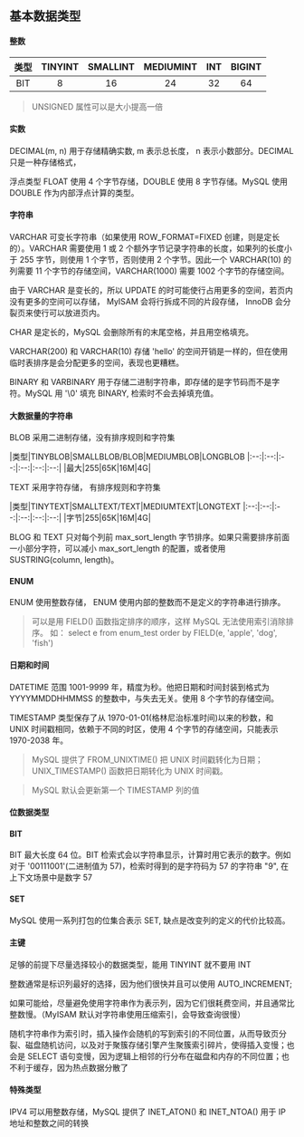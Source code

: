 ## 基本数据类型

#### 整数

|类型|TINYINT|SMALLINT|MEDIUMINT|INT|BIGINT
|:--:|:--:|:--:|:--:|:--:|:--:|
|BIT|8|16|24|32|64|

> UNSIGNED 属性可以是大小提高一倍

#### 实数

DECIMAL(m, n) 用于存储精确实数, m 表示总长度， n 表示小数部分。DECIMAL 只是一种存储格式，

浮点类型 FLOAT 使用 4 个字节存储，DOUBLE 使用 8 字节存储。MySQL 使用 DOUBLE 作为内部浮点计算的类型。

#### 字符串

VARCHAR 可变长字符串（如果使用 ROW_FORMAT=FIXED 创建，则是定长的）。VARCHAR 需要使用 1 或 2 个额外字节记录字符串的长度，如果列的长度小于 255 字节，则使用 1 个字节，否则使用 2 个字节。因此一个 VARCHAR(10) 的列需要 11 个字节的存储空间，VARCHAR(1000) 需要 1002 个字节的存储空间。

由于 VARCHAR 是变长的，所以 UPDATE 的时可能使行占用更多的空间，若页内没有更多的空间可以存储， MyISAM 会将行拆成不同的片段存储， InnoDB 会分裂页来使行可以放进页内。

CHAR 是定长的，MySQL 会删除所有的末尾空格，并且用空格填充。

VARCHAR(200) 和 VARCHAR(10) 存储 'hello' 的空间开销是一样的，但在使用临时表排序是会分配更多的空间，表现也更糟糕。

BINARY 和 VARBINARY 用于存储二进制字符串，即存储的是字节码而不是字符。MySQL 用 '\0' 填充 BINARY, 检索时不会去掉填充值。

#### 大数据量的字符串

BLOB 采用二进制存储，没有排序规则和字符集

|类型|TINYBLOB|SMALLBLOB/BLOB|MEDIUMBLOB|LONGBLOB
|:--:|:--:|:--:|:--:|:--:|:--:|
|最大|255|65K|16M|4G|

TEXT 采用字符存储， 有排序规则和字符集

|类型|TINYTEXT|SMALLTEXT/TEXT|MEDIUMTEXT|LONGTEXT
|:--:|:--:|:--:|:--:|:--:|:--:|
|字节|255|65K|16M|4G|

BLOG 和 TEXT 只对每个列前 max_sort_length 字节排序。如果只需要排序前面一小部分字符，可以减小 max_sort_length 的配置，或者使用 SUSTRING(column, length)。

#### ENUM

ENUM 使用整数存储， ENUM 使用内部的整数而不是定义的字符串进行排序。

> 可以是用 FIELD() 函数指定排序的顺序，这样 MySQL 无法使用索引消除排序。
> 如： select e from enum_test order by FIELD(e, 'apple', 'dog', 'fish')

#### 日期和时间

DATETIME 范围 1001-9999 年，精度为秒。他把日期和时间封装到格式为 YYYYMMDDHHMMSS 的整数中，与失去无关。使用 8 个字节的存储空间。

TIMESTAMP 类型保存了从 1970-01-01(格林尼治标准时间)以来的秒数，和 UNIX 时间戳相同，依赖于不同的时区，使用 4 个字节的存储空间，只能表示 1970-2038 年。

> MySQL 提供了 FROM_UNIXTIME() 把 UNIX 时间戳转化为日期；UNIX_TIMESTAMP() 函数把日期转化为 UNIX 时间戳。

> MySQL 默认会更新第一个 TIMESTAMP 列的值

#### 位数据类型

#### BIT

BIT 最大长度 64 位。BIT 检索式会以字符串显示，计算时用它表示的数字。例如对于 '00111001'(二进制值为 57)，检索时得到的是字符码为 57 的字符串 "9", 在上下文场景中是数字 57

#### SET

MySQL 使用一系列打包的位集合表示 SET, 缺点是改变列的定义的代价比较高。

#### 主键

足够的前提下尽量选择较小的数据类型，能用 TINYINT 就不要用 INT

整数通常是标识列最好的选择，因为他们很快并且可以使用 AUTO_INCREMENT; 

如果可能给，尽量避免使用字符串作为表示列，因为它们很耗费空间，并且通常比整数慢。（MyISAM 默认对字符串使用压缩索引，会导致查询很慢）

随机字符串作为索引时，插入操作会随机的写到索引的不同位置，从而导致页分裂、磁盘随机访问，以及对于聚簇存储引擎产生聚簇索引碎片，使得插入变慢；也会是 SELECT 语句变慢，因为逻辑上相邻的行分布在磁盘和内存的不同位置；也不利于缓存，因为热点数据分散了

#### 特殊类型

IPV4 可以用整数存储，MySQL 提供了 INET_ATON() 和 INET_NTOA() 用于 IP 地址和整数之间的转换


